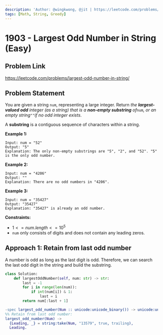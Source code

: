```yaml
---
description: 'Author: @wingkwong, @jit | https://leetcode.com/problems/largest-odd-number-in-string/'
tags: [Math, String, Greedy]
---
```


# 1903 - Largest Odd Number in String (Easy) 

## Problem Link

https://leetcode.com/problems/largest-odd-number-in-string/

## Problem Statement

You are given a string `num`, representing a large integer. Return *the **largest-valued odd** integer (as a string) that is a **non-empty substring** of*`num`*, or an empty string*`""`*if no odd integer exists*.

A **substring** is a contiguous sequence of characters within a string.

**Example 1:**

```
Input: num = "52"
Output: "5"
Explanation: The only non-empty substrings are "5", "2", and "52". "5" is the only odd number.
```

**Example 2:**

```
Input: num = "4206"
Output: ""
Explanation: There are no odd numbers in "4206".
```

**Example 3:**

```
Input: num = "35427"
Output: "35427"
Explanation: "35427" is already an odd number.
```

**Constraints:**

- $1 <= num.length <= 10 ^ 5$
- `num` only consists of digits and does not contain any leading zeros.

## Approach 1: Retain from last odd number

A number is odd as long as the last digit is odd. Therefore, we can search the last odd digit in the string and build the substring.

<Tabs>
<TabItem value="py" label="Python">
<SolutionAuthor name="@wingkwong"/>

```py
class Solution:
    def largestOddNumber(self, num: str) -> str:
        last = -1
        for i in range(len(num)):
            if int(num[i]) & 1:
                last = i
        return num[:last + 1]
```

</TabItem>

<TabItem value="erlang" label="Erlang">
<SolutionAuthor name="@jit"/>

```erlang
-spec largest_odd_number(Num :: unicode:unicode_binary()) -> unicode:unicode_binary().
%% Retain from last odd number:
largest_odd_number(Num) ->
  {Leading, _} = string:take(Num, "13579", true, trailing),
  Leading.
```

</TabItem>
</Tabs>